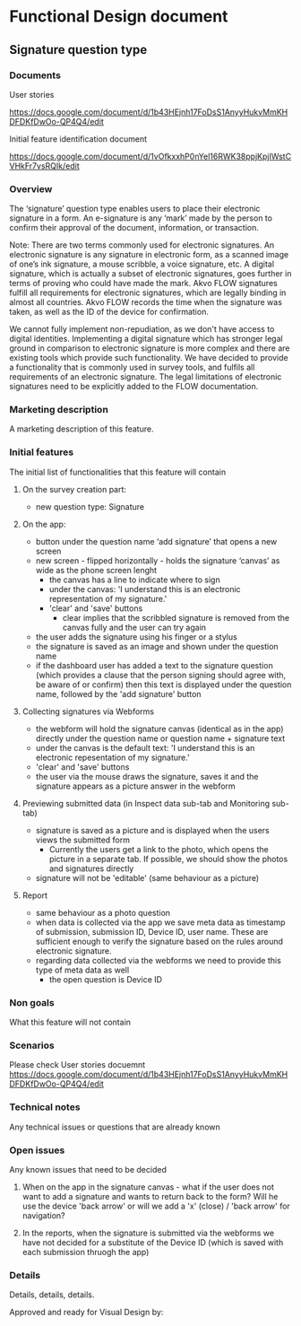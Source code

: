 # Functional Design document

Signature question type
-------------

### Documents

User stories

https://docs.google.com/document/d/1b43HEjnh17FoDsS1AnyyHukvMmKHDFDKfDwOo-QP4Q4/edit

Initial feature identification document

https://docs.google.com/document/d/1vOfkxxhP0nYel16RWK38ppjKpjIWstCVHkFr7vsRQIk/edit

### Overview
The ‘signature’ question type enables users to place their electronic signature in a form. An e-signature is any ‘mark’ made by the person to confirm their approval of the document, information, or transaction.

Note: There are two terms commonly used for electronic signatures. An electronic signature is any signature in electronic form, as a scanned image of one’s ink signature, a mouse scribble, a voice signature, etc. A digital signature, which is actually a subset of electronic signatures, goes further in terms of proving who could have made the mark. Akvo FLOW signatures fulfill all requirements for electronic signatures, which are legally binding in almost all countries. Akvo FLOW records the time when the signature was taken, as well as the ID of the device for confirmation.

We cannot fully implement non-repudiation, as we don't have access to digital identities. Implementing a digital signature which has stronger legal ground in comparison to electronic signature is more complex and there are existing tools which provide such functionality. We have decided to provide a functionality that is commonly used in survey tools, and fulfils all requirements of an electronic signature. The legal limitations of electronic signatures need to be explicitly added to the FLOW documentation.

### Marketing description
A marketing description of this feature.

### Initial features
The initial list of functionalities that this feature will contain

1. On the survey creation part:
   - new question type: Signature 

2. On the app:
   - button under the question name ‘add signature’ that opens a new screen 
   - new screen - flipped horizontally - holds the signature ‘canvas’ as wide as the phone screen lenght
      - the canvas has a line to indicate where to sign
      - under the canvas: 'I understand this is an electronic representation of my signature.' 
      - 'clear' and 'save' buttons 
         - clear implies that the scribbled signature is removed from the canvas fully and the user can try again
   - the user adds the signature using his finger or a stylus
   - the signature is saved as an image and shown under the question name
   - if the dashboard user has added a text to the signature question (which provides a clause that the person signing should agree with, be aware of or confirm) then this text is displayed under the question name, followed by the 'add signature' button

3. Collecting signatures via Webforms
   - the webform will hold the signature canvas (identical as in the app) directly under the question name or question name + signature text
   - under the canvas is the default text: 'I understand this is an electronic repesentation of my signature.'
   - 'clear' and 'save' buttons
   - the user via the mouse draws the signature, saves it and the signature appears as a picture answer in the webform 

4. Previewing submitted data (in Inspect data sub-tab and Monitoring sub-tab) 
    - signature is saved as a picture and is displayed when the users views the submitted form
       - Currently the users get a link to the photo, which opens the picture in a separate tab. If possible, we should show the photos and signatures directly 
   - signature will not be 'editable' (same behaviour as a picture) 

5. Report
   - same behaviour as a photo question 
   - when data is collected via the app we save meta data as timestamp of submission, submission ID, Device ID, user name. These are sufficient enough to verify the signature based on the rules around electronic signature.
   - regarding data collected via the webforms we need to provide this type of meta data as well 
      - the open question is Device ID

### Non goals
What this feature will not contain

### Scenarios
Please check User stories docuemnt 
https://docs.google.com/document/d/1b43HEjnh17FoDsS1AnyyHukvMmKHDFDKfDwOo-QP4Q4/edit

### Technical notes
Any technical issues or questions that are already known

### Open issues

Any known issues that need to be decided

1. When on the app in the signature canvas - what if the user does not want to add a signature and wants to return back to the form? Will he use the device 'back arrow' or will we add a 'x' (close) / 'back arrow' for navigation?  

2. In the reports, when the signature is submitted via the webforms we have not decided for a substitute of the Device ID (which is saved with each submission thruogh the app) 

### Details
Details, details, details.

Approved and ready for Visual Design by: 
